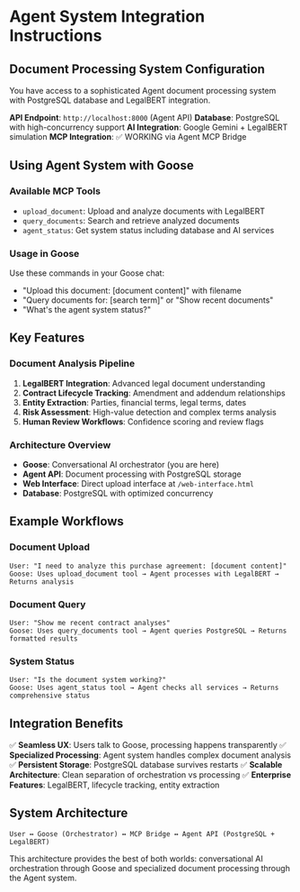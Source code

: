 # Agent System Integration Instructions

## Document Processing System Configuration

You have access to a sophisticated Agent document processing system with PostgreSQL database and LegalBERT integration.

**API Endpoint**: `http://localhost:8000` (Agent API)
**Database**: PostgreSQL with high-concurrency support
**AI Integration**: Google Gemini + LegalBERT simulation
**MCP Integration**: ✅ WORKING via Agent MCP Bridge

## Using Agent System with Goose

### Available MCP Tools
- `upload_document`: Upload and analyze documents with LegalBERT
- `query_documents`: Search and retrieve analyzed documents
- `agent_status`: Get system status including database and AI services

### Usage in Goose
Use these commands in your Goose chat:
- "Upload this document: [document content]" with filename
- "Query documents for: [search term]" or "Show recent documents"  
- "What's the agent system status?"

## Key Features

### Document Analysis Pipeline
1. **LegalBERT Integration**: Advanced legal document understanding
2. **Contract Lifecycle Tracking**: Amendment and addendum relationships
3. **Entity Extraction**: Parties, financial terms, legal terms, dates
4. **Risk Assessment**: High-value detection and complex terms analysis
5. **Human Review Workflows**: Confidence scoring and review flags

### Architecture Overview
- **Goose**: Conversational AI orchestrator (you are here)
- **Agent API**: Document processing with PostgreSQL storage
- **Web Interface**: Direct upload interface at `/web-interface.html`
- **Database**: PostgreSQL with optimized concurrency

## Example Workflows

### Document Upload
```
User: "I need to analyze this purchase agreement: [document content]"
Goose: Uses upload_document tool → Agent processes with LegalBERT → Returns analysis
```

### Document Query
```  
User: "Show me recent contract analyses"
Goose: Uses query_documents tool → Agent queries PostgreSQL → Returns formatted results
```

### System Status
```
User: "Is the document system working?"
Goose: Uses agent_status tool → Agent checks all services → Returns comprehensive status
```

## Integration Benefits

✅ **Seamless UX**: Users talk to Goose, processing happens transparently
✅ **Specialized Processing**: Agent system handles complex document analysis
✅ **Persistent Storage**: PostgreSQL database survives restarts
✅ **Scalable Architecture**: Clean separation of orchestration vs processing
✅ **Enterprise Features**: LegalBERT, lifecycle tracking, entity extraction

## System Architecture

```
User ↔ Goose (Orchestrator) ↔ MCP Bridge ↔ Agent API (PostgreSQL + LegalBERT)
```

This architecture provides the best of both worlds: conversational AI orchestration through Goose and specialized document processing through the Agent system.